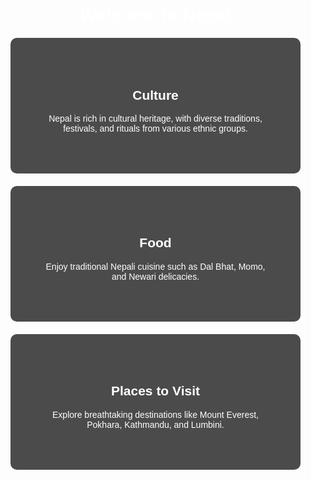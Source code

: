<!DOCTYPE html>
<html lang="en">
<head>
    <meta charset="UTF-8">
    <meta name="viewport" content="width=device-width, initial-scale=1.0">
    <title>Discover Nepal</title>
    <style>
        body {
            font-family: Arial, sans-serif;
            margin: 0;
            padding: 0;
            background-image: url('https://source.unsplash.com/1600x900/?nepal,mountains');
            background-size: cover;
            color: white;
            text-align: center;
        }
        .section {
            padding: 50px;
            background: rgba(0, 0, 0, 0.7);
            margin: 20px;
            border-radius: 10px;
        }
    </style>
</head>
<body>
    <h1>Welcome to Nepal</h1>
    <div class="section">
        <h2>Culture</h2>
        <p>Nepal is rich in cultural heritage, with diverse traditions, festivals, and rituals from various ethnic groups.</p>
    </div>
    <div class="section">
        <h2>Food</h2>
        <p>Enjoy traditional Nepali cuisine such as Dal Bhat, Momo, and Newari delicacies.</p>
    </div>
    <div class="section">
        <h2>Places to Visit</h2>
        <p>Explore breathtaking destinations like Mount Everest, Pokhara, Kathmandu, and Lumbini.</p>
    </div>
</body>
</html>
